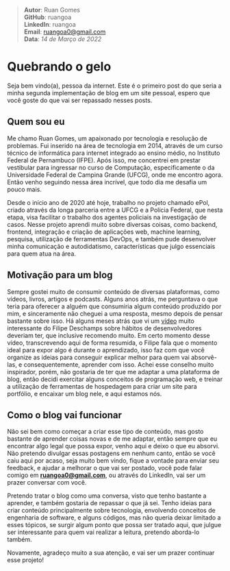 > **Autor**: Ruan Gomes  
> **GitHub**: ruangoa  
> **LinkedIn**: ruangoa  
> **Email**: ruangoa0@gmail.com  
> **Data**: *14 de Março de 2022*  

# Quebrando o gelo 

Seja bem vindo(a), pessoa da internet. Este é o primeiro post do que seria a minha segunda implementação de blog em um site pessoal, espero que você goste do que vai ser repassado nesses posts.

## Quem sou eu

Me chamo Ruan Gomes, um apaixonado por tecnologia e resolução de problemas. Fui inserido na área de tecnologia em 2014, através de um curso técnico de informática para internet integrado ao ensino médio, no Instituto Federal de Pernambuco (IFPE). Após isso, me concentrei em prestar vestibular para ingressar no curso de Computação, especificamente o da Universidade Federal de Campina Grande (UFCG), onde me encontro agora. Então venho seguindo nessa área incrível, que todo dia me desafia um pouco mais.

Desde o início ano de 2020 até hoje, trabalho no projeto chamado ePol, criado através da longa parceria entre a UFCG e a Polícia Federal, que nesta etapa, visa facilitar o trabalho dos agentes policiais na investigação de casos. Nesse projeto aprendi muito sobre diversas coisas, como backend, frontend, integração e criação de aplicações web, machine learning, pesquisa, utilização de ferramentas DevOps, e também pude desenvolver minha comunicação e autodidatismo, características que julgo essenciais para quem atua na área.

## Motivação para um blog

Sempre gostei muito de consumir conteúdo de diversas plataformas, como vídeos, livros, artigos e podcasts. Alguns anos atrás, me perguntava o que teria para oferecer a alguém que consumiria algum conteúdo produzido por mim, e sinceramente não cheguei a uma resposta, mesmo depois de pensar bastante sobre isso. Há alguns meses atrás que vi um [vídeo](https://www.youtube.com/watch?v=PGxTuv6k0KI) muito interessante do Filipe Deschamps sobre hábitos de desenvolvedores deveriam ter, que inclusive recomendo muito. Em certo momento desse vídeo, transcrevendo aqui de forma resumida, o Filipe fala que o momento ideal para expor algo é durante o aprendizado, isso faz com que você organize as ideias para conseguir explicar melhor para quem vai absorvê-las, e consequentemente, aprender com isso. Achei esse conselho muito inspirador, porém, não gostaria de ter que me adaptar a uma plataforma de blog, então decidi exercitar alguns conceitos de programação web, e treinar a utilização de ferramentas de hospedagem para criar um site para portfólio, e encaixar um blog nele, e aqui estamos nós.

## Como o blog vai funcionar

Não sei bem como começar a criar esse tipo de conteúdo, mas gosto bastante de aprender coisas novas e de me adaptar, então sempre que eu encontrar algo legal que possa expor, venho aqui e deixo o que eu absorvi. Não pretendo divulgar essas postagens em nenhum canto, então se você caiu aqui por acaso, seja muito bem vindo, fique a vontade para enviar seu feedback, e ajudar a melhorar o que vai ser postado, você pode falar comigo em **ruangoa0@gmail.com**, ou através do LinkedIn, vai ser um prazer conversar com você.

Pretendo tratar o blog como uma conversa, visto que tenho bastante a aprender, e também gostaria de repassar o que já sei. Tenho ideias para criar conteúdo principalmente sobre tecnologia, envolvendo conceitos de engenharia de software, e alguns códigos, mas não queria deixar limitado a esses tópicos, se surgir algum ponto que possa ser tratado aqui, que julgue ser interessante para quem vai realizar a leitura, pretendo aborda-lo também.

Novamente, agradeço muito a sua atenção, e vai ser um prazer continuar esse projeto!
